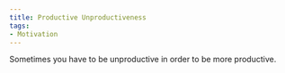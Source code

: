 ```yaml
---
title: Productive Unproductiveness
tags:
- Motivation
---
```

Sometimes you have to be unproductive in order to be more productive.
